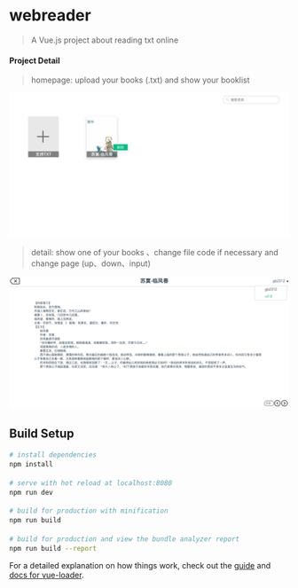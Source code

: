 # webreader

> A Vue.js project about reading txt online

####  Project Detail
> homepage: upload your books (.txt) and show your booklist

![image](https://github.com/cy234/webReader/blob/master/src/assets/image/projectimg/home.jpg)

> detail: show one of your books 、change file code if necessary and change page (up、down、input)

![image](https://github.com/cy234/webReader/blob/master/src/assets/image/projectimg/detail.jpg)

## Build Setup

``` bash
# install dependencies
npm install

# serve with hot reload at localhost:8080
npm run dev

# build for production with minification
npm run build

# build for production and view the bundle analyzer report
npm run build --report
```

For a detailed explanation on how things work, check out the [guide](http://vuejs-templates.github.io/webpack/) and [docs for vue-loader](http://vuejs.github.io/vue-loader).
